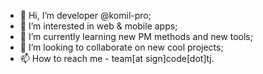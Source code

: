 - 👋 Hi, I’m developer @komil-pro;
- 👀 I’m interested in web & mobile apps;
- 🌱 I’m currently learning new PM methods and new tools;
- 💞️ I’m looking to collaborate on new cool projects;
- 📫 How to reach me - team[at sign]code[dot]tj.

<!---
komil-pro/komil-pro is a ✨ special ✨ repository because its `README.md` (this file) appears on your GitHub profile.
You can click the Preview link to take a look at your changes.
--->
